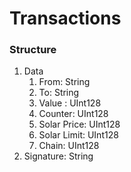 # Transactions

### Structure

1. Data
    1. From: String
    2. To: String
    3. Value : UInt128
    4. Counter: UInt128
    5. Solar Price: UInt128
    6. Solar Limit: UInt128
    7. Chain: UInt128
2. Signature: String